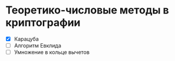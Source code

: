 # Теоретико-числовые методы в криптографии
- [X] Карацуба
- [ ] Алгоритм Евклида
- [ ] Умножение в кольце вычетов
